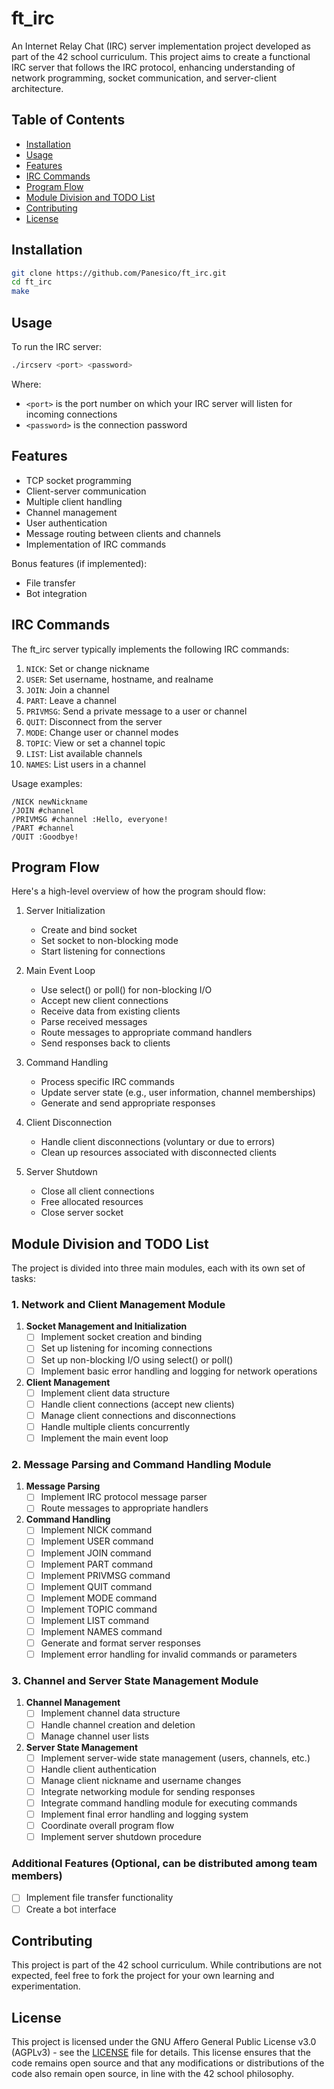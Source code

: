 # ft_irc

An Internet Relay Chat (IRC) server implementation project developed as part of the 42 school curriculum. This project aims to create a functional IRC server that follows the IRC protocol, enhancing understanding of network programming, socket communication, and server-client architecture.

## Table of Contents
- [Installation](#installation)
- [Usage](#usage)
- [Features](#features)
- [IRC Commands](#irc-commands)
- [Program Flow](#program-flow)
- [Module Division and TODO List](#module-division-and-todo-list)
- [Contributing](#contributing)
- [License](#license)

## Installation

```bash
git clone https://github.com/Panesico/ft_irc.git
cd ft_irc
make
```

## Usage

To run the IRC server:

```bash
./ircserv <port> <password>
```

Where:
- `<port>` is the port number on which your IRC server will listen for incoming connections
- `<password>` is the connection password

## Features

- TCP socket programming
- Client-server communication
- Multiple client handling
- Channel management
- User authentication
- Message routing between clients and channels
- Implementation of IRC commands

Bonus features (if implemented):
- File transfer
- Bot integration

## IRC Commands

The ft_irc server typically implements the following IRC commands:

1. `NICK`: Set or change nickname
2. `USER`: Set username, hostname, and realname
3. `JOIN`: Join a channel
4. `PART`: Leave a channel
5. `PRIVMSG`: Send a private message to a user or channel
6. `QUIT`: Disconnect from the server
7. `MODE`: Change user or channel modes
8. `TOPIC`: View or set a channel topic
9. `LIST`: List available channels
10. `NAMES`: List users in a channel

Usage examples:

```
/NICK newNickname
/JOIN #channel
/PRIVMSG #channel :Hello, everyone!
/PART #channel
/QUIT :Goodbye!
```

## Program Flow

Here's a high-level overview of how the program should flow:

1. Server Initialization
   - Create and bind socket
   - Set socket to non-blocking mode
   - Start listening for connections

2. Main Event Loop
   - Use select() or poll() for non-blocking I/O
   - Accept new client connections
   - Receive data from existing clients
   - Parse received messages
   - Route messages to appropriate command handlers
   - Send responses back to clients

3. Command Handling
   - Process specific IRC commands
   - Update server state (e.g., user information, channel memberships)
   - Generate and send appropriate responses

4. Client Disconnection
   - Handle client disconnections (voluntary or due to errors)
   - Clean up resources associated with disconnected clients

5. Server Shutdown
   - Close all client connections
   - Free allocated resources
   - Close server socket

## Module Division and TODO List

The project is divided into three main modules, each with its own set of tasks:

### 1. Network and Client Management Module

1. **Socket Management and Initialization**
   - [ ] Implement socket creation and binding
   - [ ] Set up listening for incoming connections
   - [ ] Set up non-blocking I/O using select() or poll()
   - [ ] Implement basic error handling and logging for network operations

2. **Client Management**
   - [ ] Implement client data structure
   - [ ] Handle client connections (accept new clients)
   - [ ] Manage client connections and disconnections
   - [ ] Handle multiple clients concurrently
   - [ ] Implement the main event loop

### 2. Message Parsing and Command Handling Module

1. **Message Parsing**
   - [ ] Implement IRC protocol message parser
   - [ ] Route messages to appropriate handlers

2. **Command Handling**
   - [ ] Implement NICK command
   - [ ] Implement USER command
   - [ ] Implement JOIN command
   - [ ] Implement PART command
   - [ ] Implement PRIVMSG command
   - [ ] Implement QUIT command
   - [ ] Implement MODE command
   - [ ] Implement TOPIC command
   - [ ] Implement LIST command
   - [ ] Implement NAMES command
   - [ ] Generate and format server responses
   - [ ] Implement error handling for invalid commands or parameters

### 3. Channel and Server State Management Module

1. **Channel Management**
   - [ ] Implement channel data structure
   - [ ] Handle channel creation and deletion
   - [ ] Manage channel user lists

2. **Server State Management**
   - [ ] Implement server-wide state management (users, channels, etc.)
   - [ ] Handle client authentication
   - [ ] Manage client nickname and username changes
   - [ ] Integrate networking module for sending responses
   - [ ] Integrate command handling module for executing commands
   - [ ] Implement final error handling and logging system
   - [ ] Coordinate overall program flow
   - [ ] Implement server shutdown procedure

### Additional Features (Optional, can be distributed among team members)

- [ ] Implement file transfer functionality
- [ ] Create a bot interface

## Contributing

This project is part of the 42 school curriculum. While contributions are not expected, feel free to fork the project for your own learning and experimentation.

## License

This project is licensed under the GNU Affero General Public License v3.0 (AGPLv3) - see the [LICENSE](LICENSE) file for details. This license ensures that the code remains open source and that any modifications or distributions of the code also remain open source, in line with the 42 school philosophy.
